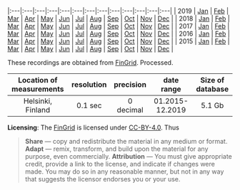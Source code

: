 |:---|:---|:---|:---|:---|:---|:---|:---|:---|:---|:---|:---|:---|
| 2019 | [Jan](https://osf.io/download/5ef1dff865982801fecf4361/) | [Feb](https://osf.io/download/5ef1e09b145b1a022e52ed54/) | [Mar](https://osf.io/download/5ef1e285145b1a0232530fd5/) | [Apr](https://osf.io/download/5ef1e2d3145b1a022e52f0cd/) | [May](https://osf.io/download/5ef1e4bd145b1a02325315af/) | [Jun](https://osf.io/download/5ef1eb5f65982801fecf5605/) | [Jul](https://osf.io/download/5ef1eb6365982801fecf5612/) | [Aug](https://osf.io/download/5ef1ee3665982801ffcf78dc/) | [Sep](https://osf.io/download/5ef25a9b145b1a027052f405/) | [Oct](https://osf.io/download/5ef25abf145b1a027952c01e/) | [Nov](https://osf.io/download/5ef25aaa6598280239cf2176/) | [Dec](https://osf.io/download/5ef25abf659828023dcf2d4a/) |
| 2018 | [Jan](https://osf.io/download/5ef1d8e576ebd8021bcd968e/) | [Feb](https://osf.io/download/5ef1dad7145b1a022e52e608/) | [Mar](https://osf.io/download/5ef1dced145b1a022d52e0d1/) | [Apr](https://osf.io/download/5ef1ddac76ebd8021bcd9c19/) | [May](https://osf.io/download/5ef1dfd7145b1a023253083b/) | [Jun](https://osf.io/download/5ef1d392145b1a023252eb4a/) | [Jul](https://osf.io/download/5ef1d3a9145b1a023252eb84/) | [Aug](https://osf.io/download/5ef1d3ac145b1a022e52dcae/) | [Sep](https://osf.io/download/5ef1d38865982801fccf3eed/) | [Oct](https://osf.io/download/5ef1d3a465982801fecf2f4e/) | [Nov](https://osf.io/download/5ef1d56b76ebd80221cd6c8b/) | [Dec](https://osf.io/download/5ef1d57076ebd80222cd7155/) |
| 2017 | [Jan](https://osf.io/download/5eef936f76ebd80175cd6231/) | [Feb](https://osf.io/download/5eef934676ebd80166ce0cc6/) | [Mar](https://osf.io/download/5eef938c145b1a016e531a26/) | [Apr](https://osf.io/download/5eef93aa6598280152cf38fb/) | [May](https://osf.io/download/5eef97da6598280152cf3cab/) | [Jun](https://osf.io/download/5eef97dc76ebd80170cd8af8/) | [Jul](https://osf.io/download/5eef9e0f76ebd80166ce161a/) | [Aug](https://osf.io/download/5eef9f6f76ebd80170cd91d8/) | [Sep](https://osf.io/download/5eefa04676ebd80166ce17b9/) | [Oct](https://osf.io/download/5eefa07c6598280156cf313c/) | [Nov](https://osf.io/download/5eefa208145b1a0169533fde/) | [Dec](https://osf.io/download/5eefa2bb76ebd80170cd949f/) |
| 2016 | [Jan](https://osf.io/download/5eef89fe76ebd80170cd77f6/) | [Feb](https://osf.io/download/5eef89e876ebd80164cdea5c/) | [Mar](https://osf.io/download/5eef82b8145b1a0172534fd6/) | [Apr](https://osf.io/download/5eef84cf145b1a016e530cde/) | [May](https://osf.io/download/5eef85056598280156cf0e5d/) | [Jun](https://osf.io/download/5eef84e2145b1a016e530cf1/) | [Jul](https://osf.io/download/5eef85bd145b1a017153205b/) | [Aug](https://osf.io/download/5eef854b76ebd80166cdfd2d/) | [Sep](https://osf.io/download/5eef89bb76ebd80170cd777c/) | [Oct](https://osf.io/download/5eef89de145b1a0169532ecb/) | [Nov](https://osf.io/download/5eef89b276ebd80164cdea28/) | [Dec](https://osf.io/download/5eef8bac145b1a017153279e/) |
| 2015 | [Jan](https://osf.io/download/5eef78bf76ebd80167ce1d38/) | [Feb](https://osf.io/download/5eef78cf76ebd80164cdd977/) | [Mar](https://osf.io/download/5eef79506598280145cfc1d1/) | [Apr](https://osf.io/download/5eef793f145b1a0172533cb9/) | [May](https://osf.io/download/5eef7980145b1a01695320c7/) | [Jun](https://osf.io/download/5eef7d5476ebd80170cd646a/) | [Jul](https://osf.io/download/5eef7d89145b1a016e530618/) | [Aug](https://osf.io/download/5eef7e09145b1a01725346d6/) | [Sep](https://osf.io/download/5eef7ddf76ebd8015fce252f/) | [Oct](https://osf.io/download/5eef7e27145b1a016e5306b3/) | [Nov](https://osf.io/download/5eef81c776ebd80170cd6b88/) | [Dec](https://osf.io/download/5eef8bab6598280152cf2fe4/) |


These recordings are obtained from [FinGrid](https://data.fingrid.fi/en/dataset/frequency-historical-data). Processed.

|   Location of measurements | resolution |  precision   |   date range    | Size of database |
| :------------------------: | :--------: | :----------: | :-------------: | :--------------: |
|      Helsinki, Finland     |  0.1 sec   |  0 decimal   | 01.2015-12.2019 |      5.1 Gb      |

**Licensing**: The [FinGrid](https://data.fingrid.fi/en/) is licensed under [CC-BY-4.0](https://creativecommons.org/licenses/by/4.0/). Thus
>**Share** — copy and redistribute the material in any medium or format.  
>**Adapt** — remix, transform, and build upon the material for any purpose, even commercially.
>**Attribution** — You must give appropriate credit, provide a link to the license, and indicate if changes were made. You may do so in any reasonable manner, but not in any way that suggests the licensor endorses you or your use.
